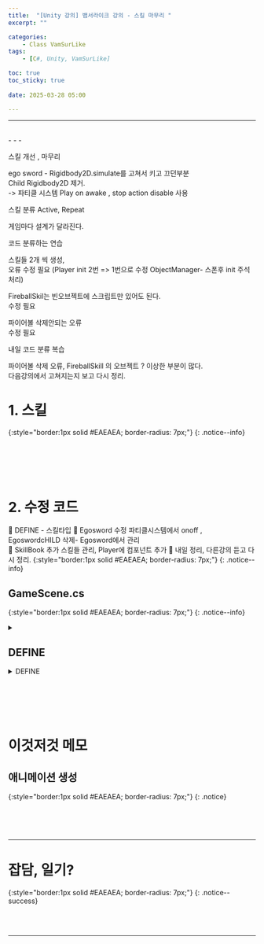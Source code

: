 ```yaml
---
title:  "[Unity 강의] 뱀서라이크 강의 - 스킬 마무리 "
excerpt: ""

categories:
    - Class VamSurLike
tags:
    - [C#, Unity, VamSurLike]

toc: true
toc_sticky: true
 
date: 2025-03-28 05:00

---
```

- - -


<br>
- - - 

<!--&nbsp;🔹 ✔ ✅  -->

스킬 개선 , 마무리  
 
ego sword - Rigidbody2D.simulate를 고쳐서 키고 끄던부분  
Child Rigidbody2D 제거.  
-> 파티클 시스템 Play on awake , stop action disable 사용  

스킬 분류 
Active, Repeat  
 
게임마다 설계가 달라진다.   

코드 분류하는 연습  

스킬들 2개 씩 생성,  
오류 수정 필요 (Player init 2번 => 1번으로 수정 ObjectManager- 스폰후 init 주석처리)  

FireballSkil는 빈오브젝트에 스크립트만 있어도 된다.  
수정 필요  

파이어볼 삭제안되는 오류  
수정 필요  

내일 코드 분류 복습   

파이어볼 삭제 오류, FireballSkill 의 오브젝트 ? 이상한 부분이 많다.  
다음강의에서 고쳐지는지 보고 다시 정리.  

# 1. 스킬

{:style="border:1px solid #EAEAEA; border-radius: 7px;"}
{: .notice--info}  

<br><br><br><br>

# 2. 수정 코드
🔹 DEFINE - 스킬타입
🔹 Egosword 수정 파티클시스템에서 onoff , EgoswordcHILD 삭제- Egosword에서 관리    
🔹 SkillBook 추가 스킬들 관리, Player에 컴포넌트 추가
🔹 내일 정리, 다른강의 듣고 다시 정리.
{:style="border:1px solid #EAEAEA; border-radius: 7px;"}
{: .notice--info} 

## GameScene.cs
{:style="border:1px solid #EAEAEA; border-radius: 7px;"}
{: .notice--info} 

<details>
<summary></summary>
<div class="notice--primary" markdown="1"> 

```c# 

```
</div>
</details>



## DEFINE

<details>
<summary>DEFINE</summary>
<div class="notice--primary" markdown="1"> 

```c# 

```
</div>
</details>

<br><br><br><br>

# 이것저것 메모

## 애니메이션 생성  
{:style="border:1px solid #EAEAEA; border-radius: 7px;"}
{: .notice} 

<br><br><br>
- - - 

# 잡담, 일기?
{:style="border:1px solid #EAEAEA; border-radius: 7px;"}
{: .notice--success}  


<br><br>
- - -